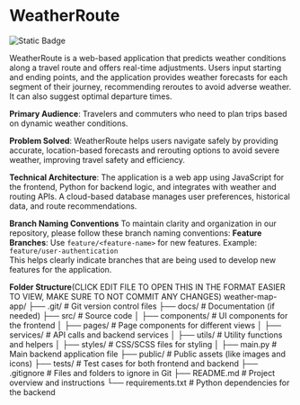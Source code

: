 # WeatherRoute

![Static Badge](https://img.shields.io/badge/Team-4-red)
  
WeatherRoute is a web-based application that predicts weather conditions along a travel route and offers real-time adjustments. Users input starting and ending points, and the application provides weather forecasts for each segment of their journey, recommending reroutes to avoid adverse weather. It can also suggest optimal departure times.

**Primary Audience**: Travelers and commuters who need to plan trips based on dynamic weather conditions.

**Problem Solved**: WeatherRoute helps users navigate safely by providing accurate, location-based forecasts and rerouting options to avoid severe weather, improving travel safety and efficiency.

**Technical Architecture**:
The application is a web app using JavaScript for the frontend, Python for backend logic, and integrates with weather and routing APIs. A cloud-based database manages user preferences, historical data, and route recommendations.

**Branch Naming Conventions**
To maintain clarity and organization in our repository, please follow these branch naming conventions:
 **Feature Branches**: Use `feature/<feature-name>` for new features. 
Example: `feature/user-authentication`  
This helps clearly indicate branches that are being used to develop new features for the application.

**Folder Structure**(CLICK EDIT FILE TO OPEN THIS IN THE FORMAT EASIER TO VIEW, MAKE SURE TO NOT COMMIT ANY CHANGES)
weather-map-app/
├── .git/                   # Git version control files
├── docs/                   # Documentation (if needed)
├── src/                    # Source code
│   ├── components/         # UI components for the frontend
│   ├── pages/              # Page components for different views
│   ├── services/           # API calls and backend services
│   ├── utils/              # Utility functions and helpers
│   ├── styles/             # CSS/SCSS files for styling
│   ├── main.py             # Main backend application file
├── public/                 # Public assets (like images and icons)
├── tests/                  # Test cases for both frontend and backend
├── .gitignore              # Files and folders to ignore in Git
├── README.md               # Project overview and instructions
└── requirements.txt        # Python dependencies for the backend
